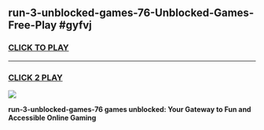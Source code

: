 
## run-3-unblocked-games-76-Unblocked-Games-Free-Play #gyfvj
<h3>
<a href="https://us.freeplayer.one?title=run-3-unblocked-games-76&ref=9M">CLICK TO PLAY</a></h3>
<hr>

<h3>
<a href="https://us.freeplayer.one?title=run-3-unblocked-games-76&ref=9M">CLICK 2 PLAY</a>
  
</h3>

<a href="https://us.freeplayer.one?title=run-3-unblocked-games-76&ref=9M"><img src="https://clearcache.store/games.png"></a>


**run-3-unblocked-games-76 games unblocked: Your Gateway to Fun and Accessible Online Gaming**
